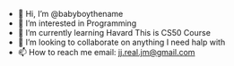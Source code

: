 - 👋 Hi, I’m @babyboythename
- 👀 I’m interested in Programming
- 🌱 I’m currently learning Havard This is CS50 Course
- 💞️ I’m looking to collaborate on anything I need halp with
- 📫 How to reach me email: jj.real.jm@gmail.com

<!---
babyboythename/babyboythename is a ✨ special ✨ repository because its `README.md` (this file) appears on your GitHub profile.
You can click the Preview link to take a look at your changes.
--->
